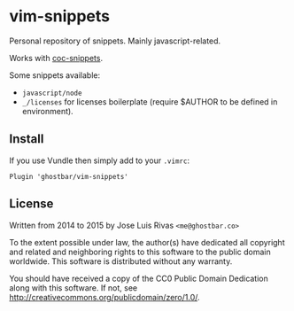 vim-snippets
============

Personal repository of snippets. Mainly javascript-related.

Works with [coc-snippets](https://github.com/neoclide/coc-snippets).

Some snippets available:

+ `javascript/node`
+ `_/licenses` for licenses boilerplate (require $AUTHOR to be defined in environment).

Install
-------

If you use Vundle then simply add to your `.vimrc`:

    Plugin 'ghostbar/vim-snippets'

License
-------
Written from 2014 to 2015 by Jose Luis Rivas `<me@ghostbar.co>` 

To the extent possible under law, the author(s) have dedicated all copyright and related and neighboring rights to this software to the public domain worldwide. This software is distributed without any warranty. 

You should have received a copy of the CC0 Public Domain Dedication along with this software. If not, see <http://creativecommons.org/publicdomain/zero/1.0/>. 
